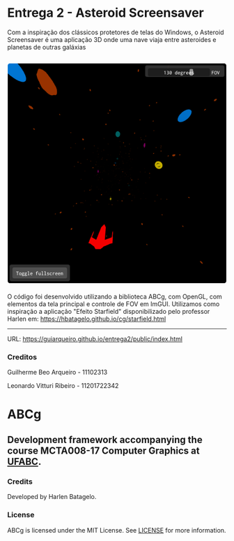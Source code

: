 Entrega 2 - Asteroid Screensaver
====== 
Com a inspiração dos clássicos protetores de telas do Windows, o Asteroid Screensaver é uma aplicação 3D onde uma nave viaja entre asteroides e planetas de outras galáxias

![Imagem do Screensaver](https://github.com/guiarqueiro/entrega2/blob/main/screenshot.png)
----

O código foi desenvolvido utilizando a biblioteca ABCg, com OpenGL, com elementos da tela principal e controle de FOV em ImGUI.
Utilizamos como inspiração a aplicação "Efeito Starfield" disponibilizado pelo professor Harlen em: https://hbatagelo.github.io/cg/starfield.html

----
URL: https://guiarqueiro.github.io/entrega2/public/index.html


### Creditos
Guilherme Beo Arqueiro - 11102313

Leonardo Vitturi Ribeiro - 11201722342

ABCg
======
Development framework accompanying the course MCTA008-17 Computer Graphics at [UFABC](https://www.ufabc.edu.br/).
----
### Credits
Developed by Harlen Batagelo.
### License
ABCg is licensed under the MIT License. See [LICENSE](https://github.com/hbatagelo/abcg/blob/main/LICENSE) for more information.